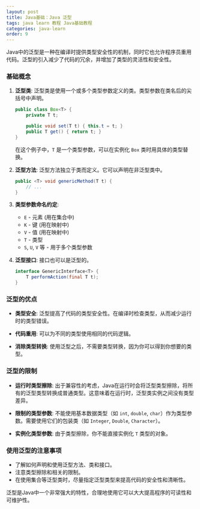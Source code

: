 ```yaml
---
layout: post
title: Java基础：Java 泛型
tags: java learn 教程 Java基础教程
categories: java-learn
order: 9
---
```

Java中的泛型是一种在编译时提供类型安全性的机制，同时它也允许程序员重用代码。泛型的引入减少了代码的冗余，并增加了类型的灵活性和安全性。

### 基础概念

1. **泛型类**:
   泛型类是使用一个或多个类型参数定义的类。类型参数在类名后的尖括号中声明。
   ```java
   public class Box<T> {
       private T t;

       public void set(T t) { this.t = t; }
       public T get() { return t; }
   }
   ```
   在这个例子中，`T` 是一个类型参数，可以在实例化 `Box` 类时用具体的类型替换。

2. **泛型方法**:
   泛型方法独立于类而定义。它可以声明在非泛型类中。
   ```java
   public <T> void genericMethod(T t) {
       // ...
   }
   ```

3. **类型参数命名约定**:
   - `E` - 元素 (用在集合中)
   - `K` - 键 (用在映射中)
   - `V` - 值 (用在映射中)
   - `T` - 类型
   - `S`, `U`, `V` 等 - 用于多个类型参数

4. **泛型接口**:
   接口也可以是泛型的。
   ```java
   interface GenericInterface<T> {
       T performAction(final T t);
   }
   ```

### 泛型的优点

- **类型安全**:
  泛型提高了代码的类型安全性。在编译时检查类型，从而减少运行时的类型错误。

- **代码重用**:
  可以为不同的类型使用相同的代码逻辑。

- **消除类型转换**:
  使用泛型之后，不需要类型转换，因为你可以得到你想要的类型。

### 泛型的限制

- **运行时类型擦除**:
  出于兼容性的考虑，Java在运行时会将泛型类型擦除，将所有的泛型类型转换成普通类型。这意味着在运行时，泛型类实例之间没有类型差异。

- **限制的类型参数**:
  不能使用基本数据类型（如 `int`, `double`, `char`）作为类型参数。需要使用它们的包装类（如 `Integer`, `Double`, `Character`）。

- **实例化类型参数**:
  由于类型擦除，你不能直接实例化 `T` 类型的对象。

### 使用泛型的注意事项

- 了解如何声明和使用泛型方法、类和接口。
- 注意类型擦除和相关的限制。
- 在使用集合等泛型类时，尽量指定泛型类型来提高代码的安全性和清晰性。

泛型是Java中一个非常强大的特性，合理地使用它可以大大提高程序的可读性和可维护性。